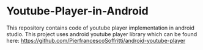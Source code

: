 # Youtube-Player-in-Android
This repository contains code of youtube player implementation in android studio. This project uses android youtube player library which can be found here: https://github.com/PierfrancescoSoffritti/android-youtube-player
